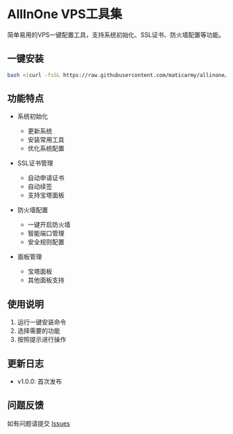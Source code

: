# AllInOne VPS工具集

简单易用的VPS一键配置工具，支持系统初始化、SSL证书、防火墙配置等功能。

## 一键安装

```bash
bash <(curl -fsSL https://raw.githubusercontent.com/maticarmy/allinone/master/install.sh)
```

## 功能特点

- 系统初始化
  - 更新系统
  - 安装常用工具
  - 优化系统配置
  
- SSL证书管理
  - 自动申请证书
  - 自动续签
  - 支持宝塔面板
  
- 防火墙配置
  - 一键开启防火墙
  - 智能端口管理
  - 安全规则配置
  
- 面板管理
  - 宝塔面板
  - 其他面板支持

## 使用说明

1. 运行一键安装命令
2. 选择需要的功能
3. 按照提示进行操作

## 更新日志

- v1.0.0: 首次发布

## 问题反馈

如有问题请提交 [Issues](https://github.com/maticarmy/allinone/issues)